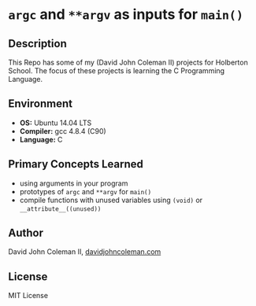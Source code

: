 # ``argc`` and ``**argv`` as inputs for ``main()``

## Description

This Repo has some of my (David John Coleman II) projects for Holberton School.
The focus of these projects is learning the C Programming Language.

## Environment

* __OS:__ Ubuntu 14.04 LTS
* __Compiler:__ gcc 4.8.4 (C90)
* __Language:__ C

## Primary Concepts Learned

* using arguments in your program
* prototypes of ``argc`` and ``**argv`` for ``main()``
* compile functions with unused variables using ``(void)`` or
``__attribute__((unused))``

## Author

David John Coleman II, [davidjohncoleman.com](http://www.davidjohncoleman.com/)

## License

MIT License